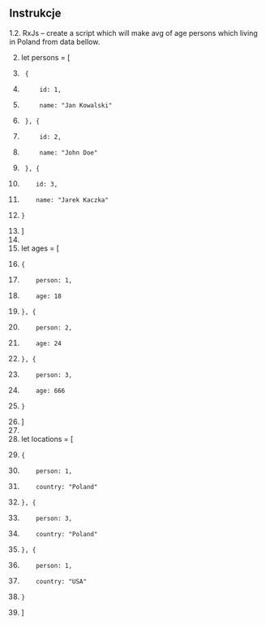 ## Instrukcje
1.2. RxJs – create a script which will make avg of age persons which living in Poland from data bellow. 

2.	let persons = [
3.	    {
4.	        id: 1,
5.	        name: "Jan Kowalski"
6.	    }, {
7.	        id: 2,
8.	        name: "John Doe"
9.	    }, {
10.	        id: 3,
11.	        name: "Jarek Kaczka"
12.	    }
13.	]
14.	
15.	let ages = [
16.	    {
17.	        person: 1,
18.	        age: 18
19.	    }, {
20.	        person: 2,
21.	        age: 24
22.	    }, {
23.	        person: 3,
24.	        age: 666
25.	    }
26.	]
27.	
28.	let locations = [
29.	    {
30.	        person: 1,
31.	        country: "Poland"
32.	    }, {
33.	        person: 3,
34.	        country: "Poland"
35.	    }, {
36.	        person: 1,
37.	        country: "USA"
38.	    }
39.	]
